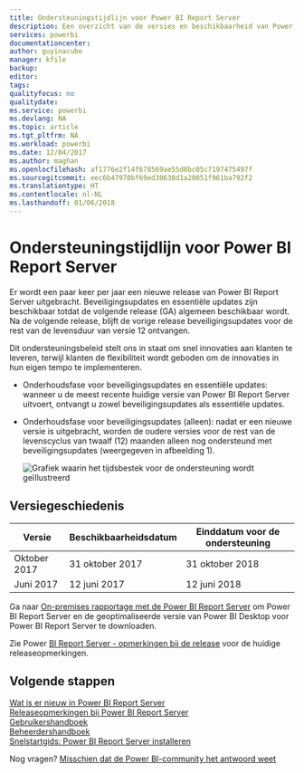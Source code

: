 ```yaml
---
title: Ondersteuningstijdlijn voor Power BI Report Server
description: Een overzicht van de versies en beschikbaarheid van Power BI Report Server.
services: powerbi
documentationcenter: 
author: guyinacube
manager: kfile
backup: 
editor: 
tags: 
qualityfocus: no
qualitydate: 
ms.service: powerbi
ms.devlang: NA
ms.topic: article
ms.tgt_pltfrm: NA
ms.workload: powerbi
ms.date: 12/04/2017
ms.author: maghan
ms.openlocfilehash: af1776e2f14f678569ae55d8bc05c7197475497f
ms.sourcegitcommit: eec6b47970bf69ed30638d1a20051f961ba792f2
ms.translationtype: HT
ms.contentlocale: nl-NL
ms.lasthandoff: 01/06/2018
---
```

# <a name="support-timeline-for-power-bi-report-server"></a>Ondersteuningstijdlijn voor Power BI Report Server
Er wordt een paar keer per jaar een nieuwe release van Power BI Report Server uitgebracht. Beveiligingsupdates en essentiële updates zijn beschikbaar totdat de volgende release (GA) algemeen beschikbaar wordt. Na de volgende release, blijft de vorige release beveiligingsupdates voor de rest van de levensduur van versie 12 ontvangen.

Dit ondersteuningsbeleid stelt ons in staat om snel innovaties aan klanten te leveren, terwijl klanten de flexibiliteit wordt geboden om de innovaties in hun eigen tempo te implementeren.

* Onderhoudsfase voor beveiligingsupdates en essentiële updates: wanneer u de meest recente huidige versie van Power BI Report Server uitvoert, ontvangt u zowel beveiligingsupdates als essentiële updates.
* Onderhoudsfase voor beveiligingsupdates (alleen): nadat er een nieuwe versie is uitgebracht, worden de oudere versies voor de rest van de levenscyclus van twaalf (12) maanden alleen nog ondersteund met beveiligingsupdates (weergegeven in afbeelding 1).

    ![Grafiek waarin het tijdsbestek voor de ondersteuning wordt geïllustreerd](media/support-timeline/report-server-support-timeline.png)

## <a name="version-history"></a>Versiegeschiedenis
| **Versie** | **Beschikbaarheidsdatum** | **Einddatum voor de ondersteuning** |
| --- | --- | --- |
| Oktober 2017 |31 oktober 2017 |31 oktober 2018 |
| Juni 2017 |12 juni 2017 |12 juni 2018 |

Ga naar [On-premises rapportage met de Power BI Report Server](https://powerbi.microsoft.com/report-server/) om Power BI Report Server en de geoptimaliseerde versie van Power BI Desktop voor Power BI Report Server te downloaden.

Zie Power [BI Report Server - opmerkingen bij de release](release-notes.md) voor de huidige releaseopmerkingen.

## <a name="next-steps"></a>Volgende stappen
[Wat is er nieuw in Power BI Report Server](whats-new.md)  
[Releaseopmerkingen bij Power BI Report Server](release-notes.md)  
[Gebruikershandboek](user-handbook-overview.md)  
[Beheerdershandboek](admin-handbook-overview.md)  
[Snelstartgids: Power BI Report Server installeren](quickstart-install-report-server.md)  

Nog vragen? [Misschien dat de Power BI-community het antwoord weet](https://community.powerbi.com/)

